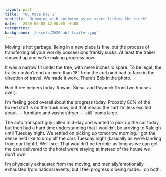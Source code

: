 ```yaml
---
layout: post
title:  "NC Move Day 1"
subtitle: "Brimming with optimism as we start loading the truck"
date:   2020-06-05 12:00:00 -0400
categories: 
background: '/assets/2020-abf-trailer.jpg'
---
```

Moving is hot garbage. Being in a new place is fine, but the process of transferring all your worldly possessions frankly sucks. At least the trailer showed up and we’re making progress now.

It was a narrow fit under the tree, with mere inches to spare. To be legal, the trailer couldn’t end up more than 18” from the curb and had to face in the direction of travel. We made it work. There’s Bob in the photo.

Had three helpers today: Rowan, Siena, and Rayanch (from two houses over).

I’m feeling good overall about the progress today. Probably 80% of the boxed stuff is on the truck now, but that means the part I’m less excited about — furniture and washer/dryer — still looms large.

The auto transport guy called mid-day and wanted to pick up the car today, but then had a hard time understanding that I wouldn’t be arriving to Raleigh until Tuesday night. We settled on picking up tomorrow morning. I got the sense he’d like to drop off the cars Tuesday night (basically as we’re landing from our flight!). We’ll see. That wouldn’t be terrible, as long as we can get the cars delivered to the hotel we’re staying at instead of the house we don’t own!

I’m physically exhausted from the moving, and mentally/emotionally exhausted from national events, but I feel progress is being made… on both.